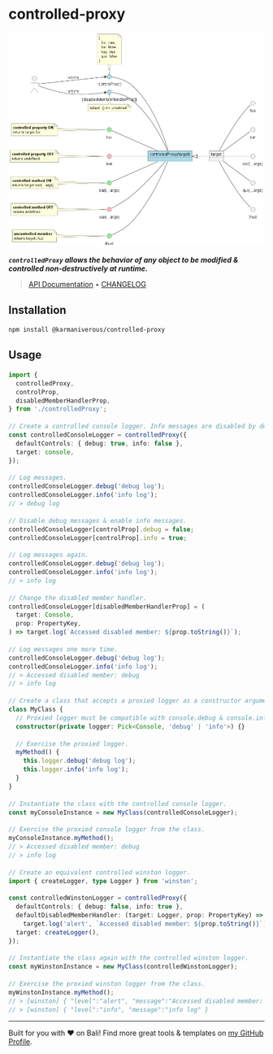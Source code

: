 # controlled-proxy

![controlled-proxy](https://github.com/karmaniverous/controlled-proxy/raw/main/assets/controlled-proxy.png)

**_`controlledProxy` allows the behavior of any object to be modified & controlled non-destructively at runtime._**

<!-- TYPEDOC_EXCLUDE -->

> [API Documentation](https://docs.karmanivero.us/controlled-proxy/) • [CHANGELOG](https://github.com/karmaniverous/controlled-proxy/tree/main/CHANGELOG.md)

<!-- /TYPEDOC_EXCLUDE -->

## Installation

```bash
npm install @karmaniverous/controlled-proxy
```

## Usage

```ts
import {
  controlledProxy,
  controlProp,
  disabledMemberHandlerProp,
} from './controlledProxy';

// Create a controlled console logger. Info messages are disabled by default.
const controlledConsoleLogger = controlledProxy({
  defaultControls: { debug: true, info: false },
  target: console,
});

// Log messages.
controlledConsoleLogger.debug('debug log');
controlledConsoleLogger.info('info log');
// > debug log

// Disable debug messages & enable info messages.
controlledConsoleLogger[controlProp].debug = false;
controlledConsoleLogger[controlProp].info = true;

// Log messages again.
controlledConsoleLogger.debug('debug log');
controlledConsoleLogger.info('info log');
// > info log

// Change the disabled member handler.
controlledConsoleLogger[disabledMemberHandlerProp] = (
  target: Console,
  prop: PropertyKey,
) => target.log(`Accessed disabled member: ${prop.toString()}`);

// Log messages one more time.
controlledConsoleLogger.debug('debug log');
controlledConsoleLogger.info('info log');
// > Accessed disabled member: debug
// > info log

// Create a class that accepts a proxied logger as a constructor argument.
class MyClass {
  // Proxied logger must be compatible with console.debug & console.info.
  constructor(private logger: Pick<Console, 'debug' | 'info'>) {}

  // Exercise the proxied logger.
  myMethod() {
    this.logger.debug('debug log');
    this.logger.info('info log');
  }
}

// Instantiate the class with the controlled console logger.
const myConsoleInstance = new MyClass(controlledConsoleLogger);

// Exercise the proxied console logger from the class.
myConsoleInstance.myMethod();
// > Accessed disabled member: debug
// > info log

// Create an equivalent controlled winston logger.
import { createLogger, type Logger } from 'winston';

const controlledWinstonLogger = controlledProxy({
  defaultControls: { debug: false, info: true },
  defaultDisabledMemberHandler: (target: Logger, prop: PropertyKey) =>
    target.log('alert', `Accessed disabled member: ${prop.toString()}`),
  target: createLogger(),
});

// Instantiate the class again with the controlled winston logger.
const myWinstonInstance = new MyClass(controlledWinstonLogger);

// Exercise the proxied winston logger from the class.
myWinstonInstance.myMethod();
// > [winston] { "level":"alert", "message":"Accessed disabled member: debug" }
// > [winston] { "level":"info", "message":"info log" }
```

---

Built for you with ❤️ on Bali! Find more great tools & templates on [my GitHub Profile](https://github.com/karmaniverous).
